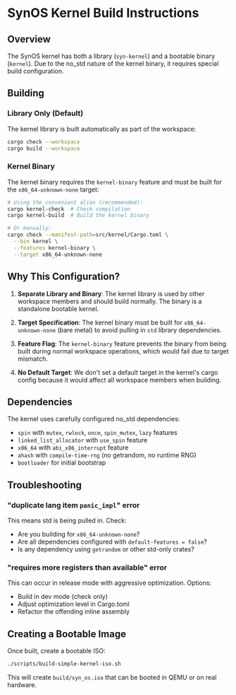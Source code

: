 # SynOS Kernel Build Instructions

## Overview

The SynOS kernel has both a library (`syn-kernel`) and a bootable binary (`kernel`). Due to the no_std nature of the kernel binary, it requires special build configuration.

## Building

### Library Only (Default)

The kernel library is built automatically as part of the workspace:

```bash
cargo check --workspace
cargo build --workspace
```

### Kernel Binary

The kernel binary requires the `kernel-binary` feature and must be built for the `x86_64-unknown-none` target:

```bash
# Using the convenient alias (recommended):
cargo kernel-check  # Check compilation
cargo kernel-build  # Build the kernel binary

# Or manually:
cargo check --manifest-path=src/kernel/Cargo.toml \
  --bin kernel \
  --features kernel-binary \
  --target x86_64-unknown-none
```

## Why This Configuration?

1. **Separate Library and Binary**: The kernel library is used by other workspace members and should build normally. The binary is a standalone bootable kernel.

2. **Target Specification**: The kernel binary must be built for `x86_64-unknown-none` (bare metal) to avoid pulling in `std` library dependencies.

3. **Feature Flag**: The `kernel-binary` feature prevents the binary from being built during normal workspace operations, which would fail due to target mismatch.

4. **No Default Target**: We don't set a default target in the kernel's cargo config because it would affect all workspace members when building.

## Dependencies

The kernel uses carefully configured no_std dependencies:

-   `spin` with `mutex`, `rwlock`, `once`, `spin_mutex`, `lazy` features
-   `linked_list_allocator` with `use_spin` feature
-   `x86_64` with `abi_x86_interrupt` feature
-   `ahash` with `compile-time-rng` (no getrandom, no runtime RNG)
-   `bootloader` for initial bootstrap

## Troubleshooting

### "duplicate lang item `panic_impl`" error

This means std is being pulled in. Check:

-   Are you building for `x86_64-unknown-none`?
-   Are all dependencies configured with `default-features = false`?
-   Is any dependency using `getrandom` or other std-only crates?

### "requires more registers than available" error

This can occur in release mode with aggressive optimization. Options:

-   Build in dev mode (check only)
-   Adjust optimization level in Cargo.toml
-   Refactor the offending inline assembly

## Creating a Bootable Image

Once built, create a bootable ISO:

```bash
./scripts/build-simple-kernel-iso.sh
```

This will create `build/syn_os.iso` that can be booted in QEMU or on real hardware.
